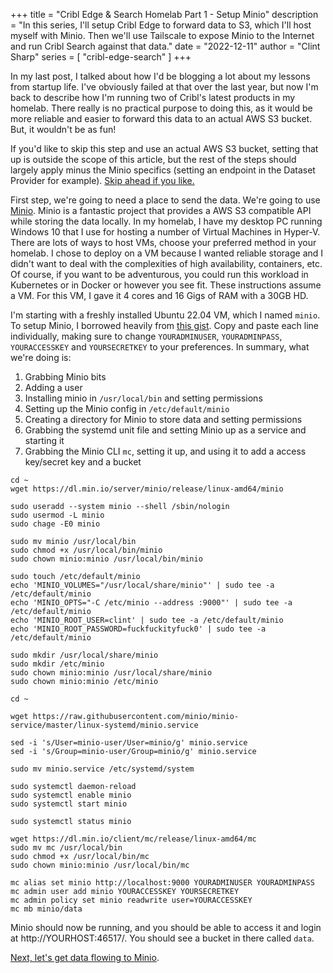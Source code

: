 +++
title = "Cribl Edge & Search Homelab Part 1 - Setup Minio"
description = "In this series, I'll setup Cribl Edge to forward data to S3, which I'll host myself with Minio. Then we'll use Tailscale to expose Minio to the Internet and run Cribl Search against that data."
date = "2022-12-11"
author = "Clint Sharp"
series = [ "cribl-edge-search" ]
+++

In my last post, I talked about how I'd be blogging a lot about my lessons from startup life. I've obviously failed at that over the last year, but now I'm back to describe how I'm running two of Cribl's latest products in my homelab. There really is no practical purpose to doing this, as it would be more reliable and easier to forward this data to an actual AWS S3 bucket.  But, it wouldn't be as fun!

If you'd like to skip this step and use an actual AWS S3 bucket, setting that up is outside the scope of this article, but the rest of the steps should largely apply minus the Minio specifics (setting an endpoint in the Dataset Provider for example). [Skip ahead if you like.](../1)

First step, we're going to need a place to send the data. We're going to use [Minio](https://min.io/). Minio is a fantastic project that provides a AWS S3 compatible API while storing the data locally. In my homelab, I have my desktop PC running Windows 10 that I use for hosting a number of Virtual Machines in Hyper-V. There are lots of ways to host VMs, choose your preferred method in your homelab. I chose to deploy on a VM because I wanted reliable storage and I didn't want to deal with the complexities of high availability, containers, etc. Of course, if you want to be adventurous, you could run this workload in Kubernetes or in Docker or however you see fit. These instructions assume a VM. For this VM, I gave it 4 cores and 16 Gigs of RAM with a 30GB HD.

I'm starting with a freshly installed Ubuntu 22.04 VM, which I named `minio`. To setup Minio, I borrowed heavily from [this gist](https://gist.github.com/kstevenson722/e7978a75aec25feaa6ad0965ec313e2d). Copy and paste each line individually, making sure to change `YOURADMINUSER`, `YOURADMINPASS`, `YOURACCESSKEY` and `YOURSECRETKEY` to your preferences. In summary, what we're doing is:

1. Grabbing Minio bits
1. Adding a user
1. Installing minio in `/usr/local/bin` and setting permissions
1. Setting up the Minio config in `/etc/default/minio`
1. Creating a directory for Minio to store data and setting permissions
1. Grabbing the systemd unit file and setting Minio up as a service and starting it
1. Grabbing the Minio CLI `mc`, setting it up, and using it to add a access key/secret key and a bucket

```
cd ~
wget https://dl.min.io/server/minio/release/linux-amd64/minio

sudo useradd --system minio --shell /sbin/nologin
sudo usermod -L minio
sudo chage -E0 minio

sudo mv minio /usr/local/bin
sudo chmod +x /usr/local/bin/minio
sudo chown minio:minio /usr/local/bin/minio

sudo touch /etc/default/minio
echo 'MINIO_VOLUMES="/usr/local/share/minio"' | sudo tee -a /etc/default/minio
echo 'MINIO_OPTS="-C /etc/minio --address :9000"' | sudo tee -a /etc/default/minio
echo 'MINIO_ROOT_USER=clint' | sudo tee -a /etc/default/minio
echo 'MINIO_ROOT_PASSWORD=fuckfuckityfuck0' | sudo tee -a /etc/default/minio

sudo mkdir /usr/local/share/minio
sudo mkdir /etc/minio
sudo chown minio:minio /usr/local/share/minio
sudo chown minio:minio /etc/minio

cd ~

wget https://raw.githubusercontent.com/minio/minio-service/master/linux-systemd/minio.service

sed -i 's/User=minio-user/User=minio/g' minio.service
sed -i 's/Group=minio-user/Group=minio/g' minio.service

sudo mv minio.service /etc/systemd/system

sudo systemctl daemon-reload
sudo systemctl enable minio
sudo systemctl start minio

sudo systemctl status minio

wget https://dl.min.io/client/mc/release/linux-amd64/mc
sudo mv mc /usr/local/bin
sudo chmod +x /usr/local/bin/mc
sudo chown minio:minio /usr/local/bin/mc

mc alias set minio http://localhost:9000 YOURADMINUSER YOURADMINPASS
mc admin user add minio YOURACCESSKEY YOURSECRETKEY
mc admin policy set minio readwrite user=YOURACCESSKEY
mc mb minio/data
```

Minio should now be running, and you should be able to access it and login at http://YOURHOST:46517/. You should see a bucket in there called `data`. 


[Next, let's get data flowing to Minio](../1).
